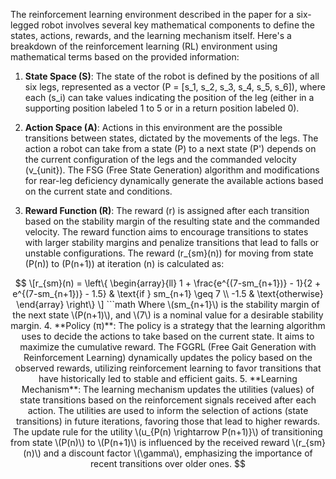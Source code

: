 The reinforcement learning environment described in the paper for a six-legged robot involves several key mathematical components to define the states, actions, rewards, and the learning mechanism itself. Here's a breakdown of the reinforcement learning (RL) environment using mathematical terms based on the provided information:

1. **State Space (S)**: The state of the robot is defined by the positions of all six legs, represented as a vector \(P = [s_1, s_2, s_3, s_4, s_5, s_6]\), where each \(s_i\) can take values indicating the position of the leg (either in a supporting position labeled 1 to 5 or in a return position labeled 0).

2. **Action Space (A)**: Actions in this environment are the possible transitions between states, dictated by the movements of the legs. The action a robot can take from a state \(P\) to a next state \(P'\) depends on the current configuration of the legs and the commanded velocity \(v_{unit}\). The FSG (Free State Generation) algorithm and modifications for rear-leg deficiency dynamically generate the available actions based on the current state and conditions.

3. **Reward Function (R)**: The reward \(r\) is assigned after each transition based on the stability margin of the resulting state and the commanded velocity. The reward function aims to encourage transitions to states with larger stability margins and penalize transitions that lead to falls or unstable configurations. The reward \(r_{sm}(n)\) for moving from state \(P(n)\) to \(P(n+1)\) at iteration \(n\) is calculated as:

```math

\[r_{sm}(n) = \left\{
  \begin{array}{ll}
  1 + \frac{e^{(7-sm_{n+1})} - 1}{2 + e^{(7-sm_{n+1})} - 1.5} & \text{if } sm_{n+1} \geq 7 \\
  -1.5 & \text{otherwise}
  \end{array}
\right\} \]

```math

Where \(sm_{n+1}\) is the stability margin of the next state \(P(n+1)\), and \(7\) is a nominal value for a desirable stability margin.

4. **Policy (π)**: The policy is a strategy that the learning algorithm uses to decide the actions to take based on the current state. It aims to maximize the cumulative reward. The FGGRL (Free Gait Generation with Reinforcement Learning) dynamically updates the policy based on the observed rewards, utilizing reinforcement learning to favor transitions that have historically led to stable and efficient gaits.

5. **Learning Mechanism**: The learning mechanism updates the utilities (values) of state transitions based on the reinforcement signals received after each action. The utilities are used to inform the selection of actions (state transitions) in future iterations, favoring those that lead to higher rewards. The update rule for the utility \(u_{P(n) \rightarrow P(n+1)}\) of transitioning from state \(P(n)\) to \(P(n+1)\) is influenced by the received reward \(r_{sm}(n)\) and a discount factor \(\gamma\), emphasizing the importance of recent transitions over older ones.

